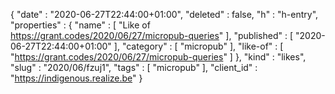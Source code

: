 {
  "date" : "2020-06-27T22:44:00+01:00",
  "deleted" : false,
  "h" : "h-entry",
  "properties" : {
    "name" : [ "Like of https://grant.codes/2020/06/27/micropub-queries" ],
    "published" : [ "2020-06-27T22:44:00+01:00" ],
    "category" : [ "micropub" ],
    "like-of" : [ "https://grant.codes/2020/06/27/micropub-queries" ]
  },
  "kind" : "likes",
  "slug" : "2020/06/fzuj1",
  "tags" : [ "micropub" ],
  "client_id" : "https://indigenous.realize.be"
}
